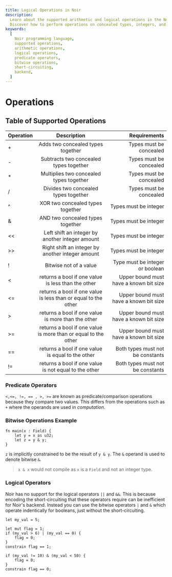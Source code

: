 ```yaml
---
title: Logical Operations in Noir
description:
  Learn about the supported arithmetic and logical operations in the Noir programming language.
  Discover how to perform operations on concealed types, integers, and booleans.
keywords:
  [
    Noir programming language,
    supported operations,
    arithmetic operations,
    logical operations,
    predicate operators,
    bitwise operations,
    short-circuiting,
    backend,
  ]
---
```


# Operations

## Table of Supported Operations

| Operation |                          Description                           |                           Requirements |
| :-------- | :------------------------------------------------------------: | -------------------------------------: |
| +         |               Adds two concealed types together                |                Types must be concealed |
| -         |             Subtracts two concealed types together             |                Types must be concealed |
| \*        |            Multiplies two concealed types together             |                Types must be concealed |
| /         |              Divides two concealed types together              |                Types must be concealed |
| ^         |                XOR two concealed types together                |                  Types must be integer |
| &         |                AND two concealed types together                |                  Types must be integer |
| <<        |        Left shift an integer by another integer amount         |                  Types must be integer |
| >>        |        Right shift an integer by another integer amount        |                  Types must be integer |
| !         |                     Bitwise not of a value                     |        Type must be integer or boolean |
| <         |       returns a bool if one value is less than the other       | Upper bound must have a known bit size |
| <=        | returns a bool if one value is less than or equal to the other | Upper bound must have a known bit size |
| >         |       returns a bool if one value is more than the other       | Upper bound must have a known bit size |
| >=        | returns a bool if one value is more than or equal to the other | Upper bound must have a known bit size |
| ==        |       returns a bool if one value is equal to the other        |       Both types must not be constants |
| !=        |     returns a bool if one value is not equal to the other      |       Both types must not be constants |

### Predicate Operators

`<,<=, !=, == , >, >=` are known as predicate/comparison operations because they compare two values.
This differs from the operations such as `+` where the operands are used in _computation_.

### Bitwise Operations Example

```rust,noplaypen
fn main(x : Field) {
    let y = x as u32;
    let z = y & y;
}
```

`z` is implicitly constrained to be the result of `y & y`. The `&` operand is used to denote bitwise
`&`.

> `x & x` would not compile as `x` is a `Field` and not an integer type.

### Logical Operators

Noir has no support for the logical operators `||` and `&&`. This is because encoding the
short-circuiting that these operators require can be inefficient for Noir's backend. Instead you can
use the bitwise operators `|` and `&` which operate indentically for booleans, just without the
short-circuiting.

```rust,noplaypen
let my_val = 5;

let mut flag = 1;
if (my_val > 6) | (my_val == 0) {
    flag = 0;
}
constrain flag == 1;

if (my_val != 10) & (my_val < 50) {
    flag = 0;
}
constrain flag == 0;
```
